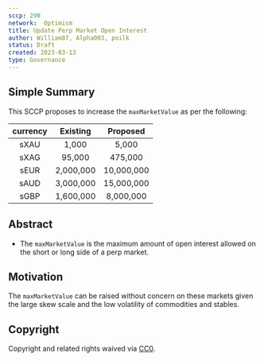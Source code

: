 ```yaml
---
sccp: 290
network:  Optimism
title: Update Perp Market Open Interest
author: William87, Alpha003, poilk
status: Draft 
created: 2023-03-13
type: Governance
---
```


## Simple Summary

<!--"If you can't explain it simply, you don't understand it well enough." Provide a simplified and layman-accessible explanation of the SCCP.-->

This SCCP proposes to increase the `maxMarketValue` as per the following:

| currency 	|  Existing 	|  Proposed  	|
|:--------:	|:---------:	|:----------:	|
|   sXAU   	|   1,000   	|    5,000   	|
|   sXAG   	|   95,000  	|   475,000  	|
|   sEUR   	| 2,000,000 	| 10,000,000 	|
|   sAUD   	| 3,000,000 	| 15,000,000 	|
|   sGBP   	| 1,600,000 	|  8,000,000 	|

## Abstract

<!--A short (~200 word) description of the variable change proposed.-->

- The `maxMarketValue` is the maximum amount of open interest allowed on the short or long side of a perp market.

## Motivation

<!--The motivation is critical for SCCPs that want to update variables within Synthetix. It should clearly explain why the existing variable is not incentive aligned. SCCP submissions without sufficient motivation may be rejected outright.-->

The `maxMarketValue` can be raised without concern on these markets given the large skew scale and the low volatility of commodities and stables.

## Copyright

Copyright and related rights waived via [CC0](https://creativecommons.org/publicdomain/zero/1.0/).
